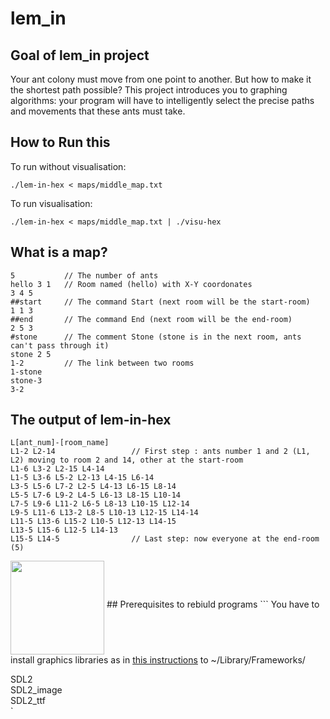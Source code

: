 # lem_in

## Goal of lem_in project

Your ant colony must move from one point to another. But how to make it the shortest path possible? This project introduces you to graphing algorithms: your program will have to intelligently select the precise paths and movements that these ants must take.

## How to Run this
To run without visualisation:
```
./lem-in-hex < maps/middle_map.txt
```
To run visualisation:
```
./lem-in-hex < maps/middle_map.txt | ./visu-hex
```
## What is a map?
```
5           // The number of ants
hello 3 1   // Room named (hello) with X-Y coordonates
3 4 5       
##start     // The command Start (next room will be the start-room)
1 1 3
##end       // The command End (next room will be the end-room)
2 5 3
#stone      // The comment Stone (stone is in the next room, ants can't pass through it)
stone 2 5
1-2         // The link between two rooms
1-stone
stone-3
3-2
```
## The output of lem-in-hex
```
L[ant_num]-[room_name]
L1-2 L2-14                 // First step : ants number 1 and 2 (L1, L2) moving to room 2 and 14, other at the start-room
L1-6 L3-2 L2-15 L4-14
L1-5 L3-6 L5-2 L2-13 L4-15 L6-14
L3-5 L5-6 L7-2 L2-5 L4-13 L6-15 L8-14
L5-5 L7-6 L9-2 L4-5 L6-13 L8-15 L10-14
L7-5 L9-6 L11-2 L6-5 L8-13 L10-15 L12-14
L9-5 L11-6 L13-2 L8-5 L10-13 L12-15 L14-14
L11-5 L13-6 L15-2 L10-5 L12-13 L14-15
L13-5 L15-6 L12-5 L14-13
L15-5 L14-5                // Last step: now everyone at the end-room (5)
```
<img width="150" align="middle" src="https://i.imgur.com/Jc4fCTLm.png">
## Prerequisites to rebiuld programs
```
You have to install graphics libraries as in <a href="http://lazyfoo.net/tutorials/SDL/01_hello_SDL/mac/index.php">this instructions</a> to ~/Library/Frameworks/

SDL2        
SDL2_image  
SDL2_ttf    
`
